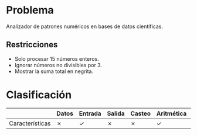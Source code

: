 # Problema

Analizador de patrones numéricos en bases de datos científicas.

## Restricciones

- Solo procesar 15 números enteros.
- Ignorar números no divisibles por 3.
- Mostrar la suma total en negrita.

# Clasificación
|  | Datos | Entrada | Salida | Casteo | Aritmética | Relacionales | Lógicos | Condicionales | Ciclo | Matrices | Funciones |
|----------|-------|---------|--------|--------|------------|--------------|---------|---------------|-------|----------|-------------|
| Características | ✗ | ✓ | ✗ | ✗ | ✓ | ✗ | ✗ | ✗ | ✓ | ✗ | ✗ |
